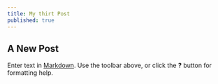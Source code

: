 ```yaml
---
title: My thirt Post
published: true
---
```



## A New Post

Enter text in [Markdown](http://daringfireball.net/projects/markdown/). Use the toolbar above, or click the **?** button for formatting help.
